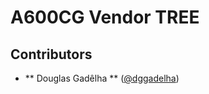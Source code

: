 <h1>A600CG Vendor TREE</h1>

## Contributors ##
[//]: # (If you have contributed to this project, put your name down here. Follow the ** Alphabetical Order ** !)
[//]: # (If you are moving this repository to GitHub, please update the URL's with the GitHub profiles URL!)

* ** Douglas Gadêlha ** ([@dggadelha](https://bitbucket.org/dggadelha/))
